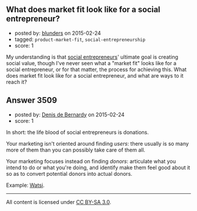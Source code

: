 ## What does market fit look like for a social entrepreneur?

- posted by: [blunders](https://stackexchange.com/users/216182/blunders) on 2015-02-24
- tagged: `product-market-fit`, `social-entrepreneurship`
- score: 1

My understanding is that [social entrepreneurs][1]' ultimate goal is creating social value, though I've never seen what a "market fit" looks like for a social entrepreneur, or for that matter, the process for achieving this.  What does market fit look like for a social entrepreneur, and what are ways to it reach it?


  [1]: http://en.wikipedia.org/wiki/Social_entrepreneurship


## Answer 3509

- posted by: [Denis de Bernardy](https://stackexchange.com/users/182468/denis-de-bernardy) on 2015-02-24
- score: 1

In short: the life blood of social entrepreneurs is donations.

Your marketing isn't oriented around finding *users*: there usually is so many more of them than you can possibly take care of them all.

Your marketing focuses instead on finding *donors*: articulate what you intend to do or what you're doing, and identify make them feel good about it so as to convert potential donors into actual donors.

Example: [Watsi](https://watsi.org).



---

All content is licensed under [CC BY-SA 3.0](https://creativecommons.org/licenses/by-sa/3.0/).
